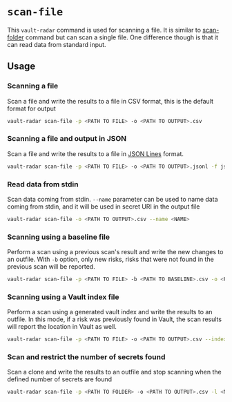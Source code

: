 # `scan-file`

This `vault-radar` command is used for scanning a file. 
It is similar to [scan-folder](folder.md) command but can scan a single file. 
One difference though is that it can read data from standard input.  

## Usage

### Scanning a file

Scan a file and write the results to a file in CSV format, this is the default format for output

```bash
vault-radar scan-file -p <PATH TO FILE> -o <PATH TO OUTPUT>.csv
```

### Scanning a file and output in JSON

Scan a file and write the results to a file in [JSON Lines](https://jsonlines.org/) format.  

```bash
vault-radar scan-file -p <PATH TO FILE> -o <PATH TO OUTPUT>.jsonl -f json
```

### Read data from stdin

Scan data coming from stdin. 
`--name` parameter can be used to name data coming from stdin, 
and it will be used in secret URI in the output file 

```bash
vault-radar scan-file -o <PATH TO OUTPUT>.csv --name <NAME> 
```

### Scanning using a baseline file

Perform a scan using a previous scan's result and write the new changes to an outfile.
With `-b` option, only new risks, risks that were not found in the previous scan will be reported.  

```bash
vault-radar scan-file -p <PATH TO FILE> -b <PATH TO BASELINE>.csv -o <PATH TO OUTPUT>.csv
```

### Scanning using a Vault index file

Perform a scan using a generated vault index and write the results to an outfile. 
In this mode, if a risk was previously found in Vault, the scan results will report the location in Vault as well.

```bash
vault-radar scan-file -p <PATH TO FILE> -o <PATH TO OUTPUT>.csv --index-file <PATH TO VAULT INDEX>.jsonl
```

### Scan and restrict the number of secrets found

Scan a clone and write the results to an outfile and stop scanning when the defined number of secrets are found

```bash
vault-radar scan-file -p <PATH TO FOLDER> -o <PATH TO OUTPUT>.csv -l <NUM OF SECRETS>
```

